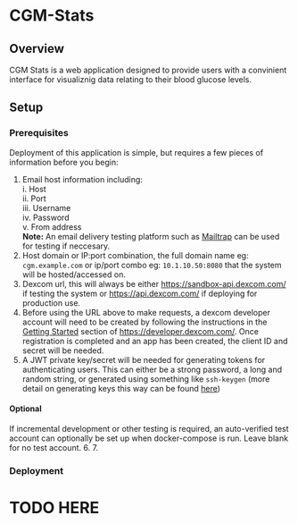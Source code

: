 # CGM-Stats
## Overview
CGM Stats is a web application designed to provide users with a convinient interface for visualiznig data relating to their blood glucose levels.
## Setup
### Prerequisites
Deployment of this application is simple, but requires a few pieces of information before you begin:
1. Email host information including:  
  i. Host  
  ii. Port  
  iii. Username  
  iv. Password  
  v. From address  
**Note:** An email delivery testing platform such as [Mailtrap](https://mailtrap.io/ "Mailtrap") can be used for testing if neccesary.
2. Host domain or IP:port combination, the full domain name eg: `cgm.example.com` or ip/port combo eg: `10.1.10.50:8080` that the system will be hosted/accessed on.
3. Dexcom url, this will always be either https://sandbox-api.dexcom.com/ if testing the system or https://api.dexcom.com/ if deploying for production use.
4. Before using the URL above to make requests, a dexcom developer account will need to be created by following the instructions in the [Getting Started](https://developer.dexcom.com/docs/dexcom/getting-started/ "Getting Started") section of https://developer.dexcom.com/. Once registration is completed and an app has been created, the client ID and secret will be needed.
5. A JWT private key/secret will be needed for generating tokens for authenticating users. This can either be a strong password, a long and random string, or generated using something like `ssh-keygen` (more detail on generating keys this way can be found [here](https://www.ssh.com/academy/ssh/keygen "ssh-keygen"))
#### Optional
If incremental development or other testing is required, an auto-verified test account can optionally be set up when docker-compose is run. Leave blank for no test account.
6. 
7. 
### Deployment
# TODO HERE
